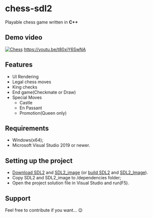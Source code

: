 # chess-sdl2
Playable chess game written in **C++**

## Demo video
[![Chess](https://i3.ytimg.com/vi/t80xjY6SwNA/maxresdefault.jpg)](https://www.youtube.com/watch?v=t80xjY6SwNA )
https://youtu.be/t80xjY6SwNA
## Features
* UI Rendering
* Legal chess moves
* King checks
* End game(Checkmate or Draw)
* Special Moves
    - Castle
    - En Passant
    - Promotion(Queen only)

## Requirements
-  Windows(x64);
- Microsoft Visual Studio 2019 or newer.

## Setting up the project
- [Download SDL2](https://www.libsdl.org/download-2.0.php) and [SDL2_image](https://github.com/libsdl-org/SDL_image/releases) (or [build SDL2](https://github.com/libsdl-org/SDL) and [SDL2_Image](https://github.com/libsdl-org/SDL_image)).
- Copy SDL2 and SDL2_image to /dependencies folder;
- Open the project solution file in Visual Studio and run(F5).

## Support
Feel free to contribute if you want... :wink:

